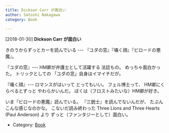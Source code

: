 ```yaml
---
title: Dickson Carr が面白い
author: Satoshi Nakagawa
category: Book

---
```


[2018-01-30] **Dickson Carr が面白い** 

 きのうからずっとカーを読んでいる ---
『ユダの窓』『囁く顔』『ビロードの悪魔』。

 『ユダの窓』---
HM卿が弁護士として活躍する
法廷もの。
めっちゃ面白かった。
トリックとしての
「ユダの窓」自身はイマイチだが。

 『囁く顔』---
ロマンスがはいって
とってもいい。
フェル博士って、
HM卿にくらべるとずっと
やわらかいんだ。
ぼくは（フロストみたいな）HM卿が好き。

 いま『ビロードの悪魔』読んでいる。
『三銃士』を読んでないんだが、
たぶんこんな感じなのかな。
こないだ読み終わった
Three Lions and Three Hearts
(Paul Anderson) より
ずっと（ファンタジーとして）面白い。

- Category: [Book](https://merapano.github.io/categories.html#Book)

